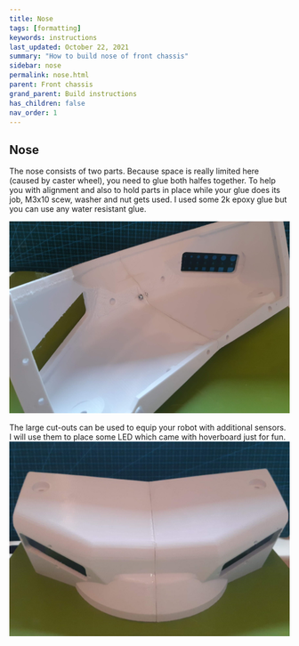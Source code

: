 ```yaml
---
title: Nose
tags: [formatting]
keywords: instructions
last_updated: October 22, 2021
summary: "How to build nose of front chassis"
sidebar: nose
permalink: nose.html
parent: Front chassis
grand_parent: Build instructions
has_children: false
nav_order: 1
---
```

## Nose
The nose consists of two parts. Because space is really limited here (caused by caster wheel), you need to glue both halfes together.
To help you with alignment and also to hold parts in place while your glue does its job, M3x10 scew, washer and nut gets used. I used some 2k epoxy glue but 
you can use any water resistant glue.

![](/images/front_nose_inner.jpg)

The large cut-outs can be used to equip your robot with additional sensors. I will use them to place some LED which came with hoverboard just for fun.
![](/images/front_nose.jpg)

